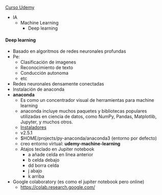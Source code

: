[Curso Udemy](https://www.udemy.com/course/deep-learning-desde-cero-en-python/learn/lecture/23711342#overview)

- IA
  - Machine Learning
    - Deep learning

#### Deep learning
- Basado en algoritmos de redes neuronales profundas
- Pe: 
  - Clasificación de imagenes
  - Reconocimiento de texto
  - Conducción autonoma
  - etc
- Redes neuronales densamente conectadas
- Instalación de anaconda
- **anaconda**
  - Es como un concentrador visual de herramientas para machine learning
  - anaconda incluye muchos paquetes y bibliotecas populares utilizadas en ciencia de datos, como NumPy, Pandas, Matplotlib, Jupyter, y muchos otros. 
  - [Instaladores](https://www.anaconda.com/download)
  - v2.5.1 
  - $HOME/projects/py-anaconda/anaconda3 (entorno por defecto)
  - creo entorno virtual: **udemy-machine-learning**
  - Atajos teclado en Jupiter notebook
    - a añade celda en linea anterior
    - b celda debajo
    - dd borra celda
    - j abajo
    - k arriba
- Google colaboratory (es como el jupiter notebook pero online)
  -  https://colab.research.google.com/
